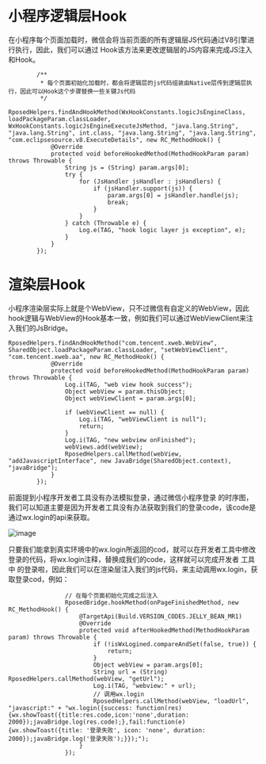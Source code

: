 # 小程序逻辑层Hook
在小程序每个页面加载时，微信会将当前页面的所有逻辑层JS代码通过V8引擎进行执行，因此，我们可以通过 Hook该方法来更改逻辑层的JS内容来完成JS注入和Hook。
```
        /**
         * 每个页面初始化加载时，都会将逻辑层的js代码组装由Native层传到逻辑层执行，因此可以Hook这个步骤替换一些关键Js代码
         */
        RposedHelpers.findAndHookMethod(WxHookConstants.logicJsEngineClass, loadPackageParam.classLoader, WxHookConstants.logicJsEngineExecuteJsMethod, "java.lang.String", "java.lang.String", int.class, "java.lang.String", "java.lang.String", "com.eclipsesource.v8.ExecuteDetails", new RC_MethodHook() {
            @Override
            protected void beforeHookedMethod(MethodHookParam param) throws Throwable {
                String js = (String) param.args[0];
                try {
                    for (JsHandler jsHandler : jsHandlers) {
                        if (jsHandler.support(js)) {
                            param.args[0] = jsHandler.handle(js);
                            break;
                        }
                    }
                } catch (Throwable e) {
                    Log.e(TAG, "hook logic layer js exception", e);
                }
            }
        });
```

#  渲染层Hook
小程序渲染层实际上就是个WebView，只不过微信有自定义的WebView，因此hook逻辑与WebView的Hook基本一致，例如我们可以通过WebViewClient来注入我们的JsBridge。
```
RposedHelpers.findAndHookMethod("com.tencent.xweb.WebView", SharedObject.loadPackageParam.classLoader, "setWebViewClient", "com.tencent.xweb.aa", new RC_MethodHook() {
            @Override
            protected void beforeHookedMethod(MethodHookParam param) throws Throwable {
                Log.i(TAG, "web view hook success");
                Object webView = param.thisObject;
                Object webViewClient = param.args[0];

                if (webViewClient == null) {
                    Log.i(TAG, "webViewClient is null");
                    return;
                }
                Log.i(TAG, "new webview onFinished");
                webViews.add(webView);
                RposedHelpers.callMethod(webView, "addJavascriptInterface", new JavaBridge(SharedObject.context), "javaBridge");
            }
        });
```

前面提到小程序开发者工具没有办法模拟登录，通过微信小程序登录 的时序图，我们可以知道主要是因为开发者工具没有办法获取到我们的登录code，该code是通过wx.login的api来获取。

![image](https://res.wx.qq.com/wxdoc/dist/assets/img/api-login.2fcc9f35.jpg)

只要我们能拿到真实环境中的wx.login所返回的cod，就可以在开发者工具中修改登录的代码，将wx.login注释，替换成我们的code，这样就可以完成开发者 工具中 的登录啦，因此我们可以在渲染层注入我们的js代码，来主动调用wx.login，获取登录cod，例如：
```
                // 在每个页面初始化完成之后注入
                RposedBridge.hookMethod(onPageFinishedMethod, new RC_MethodHook() {
                    @TargetApi(Build.VERSION_CODES.JELLY_BEAN_MR1)
                    @Override
                    protected void afterHookedMethod(MethodHookParam param) throws Throwable {
                        if (!isWxLogined.compareAndSet(false, true)) {
                            return;
                        }
                        Object webView = param.args[0];
                        String url = (String) RposedHelpers.callMethod(webView, "getUrl");
                        Log.i(TAG, "webview:" + url);
                        // 调用wx.login
                        RposedHelpers.callMethod(webView, "loadUrl", "javascript:" + "wx.login({success: function(res){wx.showToast({title:res.code,icon:'none',duration: 2000});javaBridge.log(res.code);},fail:function(e){wx.showToast({title: '登录失败', icon: 'none', duration: 2000});javaBridge.log('登录失败');}});");
                    }
                });
```
